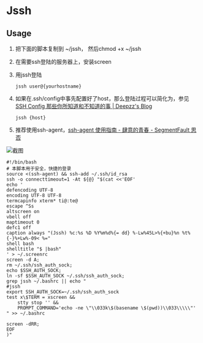 # Jssh

## Usage

    
1. 把下面的脚本复制到 ~/jssh， 然后chmod +x ~/jssh
1. 在需要ssh登陆的服务器上，安装screen
1. 用jssh登陆

       jssh user@{yourhostname}

1. 如果在.ssh/config中事先配置好了host，那么登陆过程可以简化为，参见 
    [SSH Config 那些你所知道和不知道的事 | Deepzz's Blog](https://deepzz.com/post/how-to-setup-ssh-config.html)

       jssh {host}

1. 推荐使用ssh-agent，[ssh-agent 使用指南 - 肆意的青春 - SegmentFault 思否](https://segmentfault.com/a/1190000002449006)

![截图](https://snag.gy/hws0d8.jpg)

```
#!/bin/bash
# 本脚本用于安全，快捷的登录
source <(ssh-agent) && ssh-add ~/.ssh/id_rsa
ssh -o connecttimeout=1 -At ${@} "$(cat <<'EOF'
echo '
defencoding UTF-8
encoding UTF-8 UTF-8
termcapinfo xterm* ti@:te@ 
escape ^Ss 
altscreen on 
vbell off 
maptimeout 0 
defc1 off 
caption always "(Jssh) %c:%s %D %Y%m%d%{= dd} %-Lw%45L>%{+bu}%n %t%{-}%+Lw%-09< %="
shell bash 
shelltitle "$ |bash"
' > ~/.screenrc
screen -d A;
rm ~/.ssh/ssh_auth_sock;
echo $SSH_AUTH_SOCK;
ln -sf $SSH_AUTH_SOCK ~/.ssh/ssh_auth_sock; 
grep jssh ~/.bashrc || echo "
#jssh
export SSH_AUTH_SOCK=~/.ssh/ssh_auth_sock
test x\$TERM = xscreen &&
    stty stop '' &&
    PROMPT_COMMAND='echo -ne \"\\033k\$(basename \$(pwd))\\033\\\\\"'
" >> ~/.bashrc

screen -dRR;
EOF
)"

```
